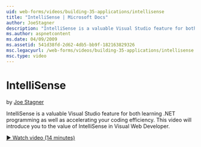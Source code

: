 ```yaml
---
uid: web-forms/videos/building-35-applications/intellisense
title: "IntelliSense | Microsoft Docs"
author: JoeStagner
description: "IntelliSense is a valuable Visual Studio feature for both learning .NET programming as well as accelerating your coding efficiency. This video will introduce..."
ms.author: aspnetcontent
ms.date: 04/09/2009
ms.assetid: 541d38fd-2d62-4db5-bb9f-182163829326
msc.legacyurl: /web-forms/videos/building-35-applications/intellisense
msc.type: video
---
```

IntelliSense
====================
by [Joe Stagner](https://github.com/JoeStagner)

IntelliSense is a valuable Visual Studio feature for both learning .NET programming as well as accelerating your coding efficiency. This video will introduce you to the value of IntelliSense in Visual Web Developer.

[&#9654; Watch video (14 minutes)](https://channel9.msdn.com/Blogs/ASP-NET-Site-Videos/intellisense)
